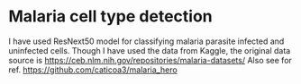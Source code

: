 # Malaria cell type detection
I have used ResNext50 model for classifying malaria parasite infected and uninfected cells.
Though I have used the data from Kaggle, the original data source is https://ceb.nlm.nih.gov/repositories/malaria-datasets/
Also see for ref. https://github.com/caticoa3/malaria_hero
